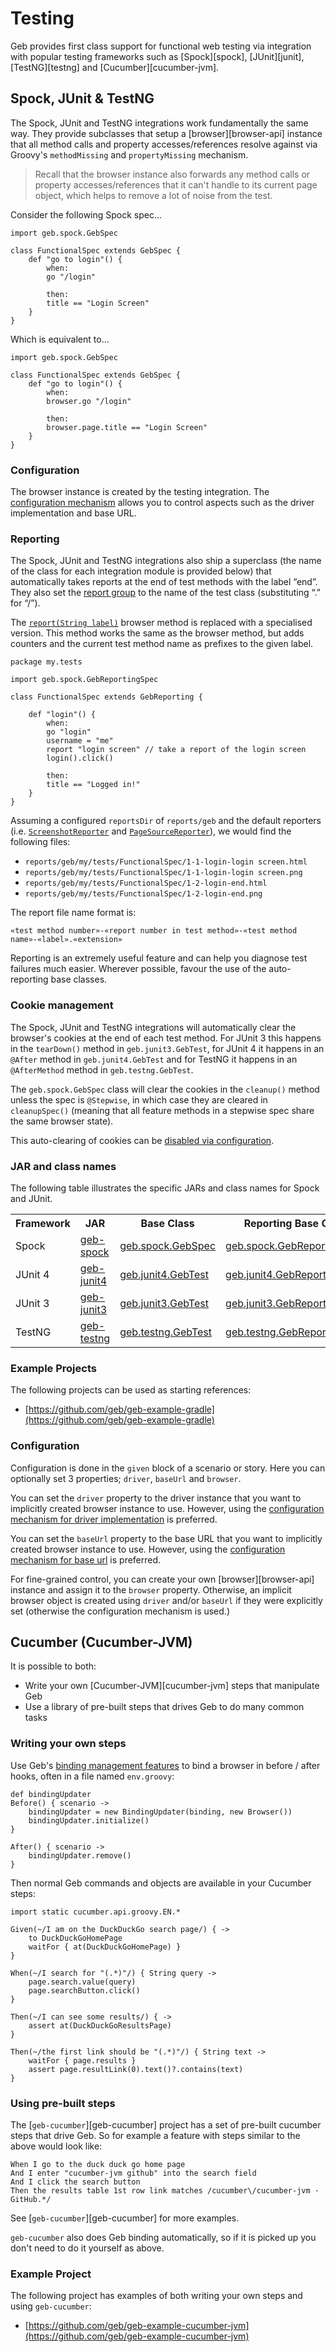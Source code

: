 # Testing

Geb provides first class support for functional web testing via integration with popular testing frameworks such as [Spock][spock], [JUnit][junit], [TestNG][testng] and [Cucumber][cucumber-jvm].

## Spock, JUnit & TestNG

The Spock, JUnit and TestNG integrations work fundamentally the same way. They provide subclasses that setup a [browser][browser-api] instance that all method calls and property accesses/references resolve against via Groovy's `methodMissing` and `propertyMissing` mechanism.

> Recall that the browser instance also forwards any method calls or property accesses/references that it can't handle to its current page object, which helps to remove a lot of noise from the test.

Consider the following Spock spec…

    import geb.spock.GebSpec
    
    class FunctionalSpec extends GebSpec {
        def "go to login"() {
            when:
            go "/login"
            
            then:
            title == "Login Screen"
        }
    }

Which is equivalent to…

    import geb.spock.GebSpec
    
    class FunctionalSpec extends GebSpec {
        def "go to login"() {
            when:
            browser.go "/login"
            
            then:
            browser.page.title == "Login Screen"
        }
    }

### Configuration

The browser instance is created by the testing integration. The [configuration mechanism](configuration.html) allows you to control aspects such as the driver implementation and base URL.

### Reporting

The Spock, JUnit and TestNG integrations also ship a superclass (the name of the class for each integration module is provided below) that automatically takes reports at the end of test methods with the label “end”. They also set the [report group](reporting.html#the_report_group) to the name of the test class (substituting “.” for “/”).

The [`report(String label)`](api/geb/Browser.html#report\(java.lang.String\)) browser method is replaced with a specialised version. This method works the same as the browser method, but adds counters and the current test method name as prefixes to the given label.

    package my.tests
    
    import geb.spock.GebReportingSpec
    
    class FunctionalSpec extends GebReporting {
        
        def "login"() {
            when:
            go "login"
            username = "me"
            report "login screen" // take a report of the login screen
            login().click()
            
            then:
            title == "Logged in!"
        }
    }

Assuming a configured `reportsDir` of `reports/geb` and the default reporters (i.e. [`ScreenshotReporter`](api/geb/report/ScreenshotReporter.html) and [`PageSourceReporter`](api/geb/report/PageSourceReporter.html)), we would find the following files:

* `reports/geb/my/tests/FunctionalSpec/1-1-login-login screen.html`
* `reports/geb/my/tests/FunctionalSpec/1-1-login-login screen.png`
* `reports/geb/my/tests/FunctionalSpec/1-2-login-end.html`
* `reports/geb/my/tests/FunctionalSpec/1-2-login-end.png`

The report file name format is:

    «test method number»-«report number in test method»-«test method name»-«label».«extension»

Reporting is an extremely useful feature and can help you diagnose test failures much easier. Wherever possible, favour the use of the auto-reporting base classes.

### Cookie management

The Spock, JUnit and TestNG integrations will automatically clear the browser's cookies at the end of each test method. For JUnit 3 this happens in the `tearDown()` method in `geb.junit3.GebTest`, for JUnit 4 it happens in an `@After` method in `geb.junit4.GebTest` and for TestNG it happens in an `@AfterMethod` method in `geb.testng.GebTest`.

The `geb.spock.GebSpec` class will clear the cookies in the `cleanup()` method unless the spec is `@Stepwise`, in which case they are cleared in `cleanupSpec()` (meaning that all feature methods in a stepwise spec share the same browser state).

This auto-clearing of cookies can be [disabled via configuration](configuration.html#auto_clearing_cookies).

### JAR and class names

The following table illustrates the specific JARs and class names for Spock and JUnit.

<table class="graybox" border="0" cellspacing="0" cellpadding="5">
    <tr>
        <th>Framework</th>
        <th>JAR</th>
        <th>Base Class</th>
        <th>Reporting Base Class</th>
    </tr>
    <tr>
        <td>Spock</td>
        <td><a href="http://mvnrepository.com/artifact/@geb-group@/geb-spock">geb-spock</a></td>
        <td><a href="api/geb/spock/GebSpec.html">geb.spock.GebSpec</a></td>
        <td><a href="api/geb/spock/GebReportingSpec.html">geb.spock.GebReportingSpec</a></td>
    </tr>
    <tr>
        <td>JUnit 4</td>
        <td><a href="http://mvnrepository.com/artifact/@geb-group@/geb-junit4">geb-junit4</a></td>
        <td><a href="api/geb/junit4/GebTest.html">geb.junit4.GebTest</a></td>
        <td><a href="api/geb/junit4/GebReportingTest.html">geb.junit4.GebReportingTest</a></td>
    </tr>
    <tr>
        <td>JUnit 3</td>
        <td><a href="http://mvnrepository.com/artifact/@geb-group@/geb-junit3">geb-junit3</a></td>
        <td><a href="api/geb/junit3/GebTest.html">geb.junit3.GebTest</a></td>
        <td><a href="api/geb/junit3/GebReportingTest.html">geb.junit3.GebReportingTest</a></td>
    </tr>
    <tr>
        <td>TestNG</td>
        <td><a href="http://mvnrepository.com/artifact/@geb-group@/geb-testng">geb-testng</a></td>
        <td><a href="api/geb/testng/GebTest.html">geb.testng.GebTest</a></td>
        <td><a href="api/geb/testng/GebReportingTest.html">geb.testng.GebReportingTest</a></td>
    </tr>
</table>

### Example Projects

The following projects can be used as starting references:

* [https://github.com/geb/geb-example-gradle](https://github.com/geb/geb-example-gradle)

### Configuration

Configuration is done in the `given` block of a scenario or story. Here you can optionally set 3 properties; `driver`, `baseUrl` and `browser`.

You can set the `driver` property to the driver instance that you want to implicitly created browser instance to use. However, using the [configuration mechanism for driver implementation](configuration.html#driver_implementation) is preferred.

You can set the `baseUrl` property to the base URL that you want to implicitly created browser instance to use. However, using the [configuration mechanism for base url](configuration.html#base_url) is preferred.

For fine-grained control, you can create your own [browser][browser-api] instance and assign it to the `browser` property. Otherwise, an implicit browser object is created using `driver` and/or `baseUrl` if they were explicitly set (otherwise the configuration mechanism is used.)

## Cucumber (Cucumber-JVM)

It is possible to both:
 
 - Write your own [Cucumber-JVM][cucumber-jvm] steps that manipulate Geb
 - Use a library of pre-built steps that drives Geb to do many common tasks

### Writing your own steps

Use Geb's [binding management features](binding.html) to bind a browser in before / after hooks, often in a file named `env.groovy`:

	def bindingUpdater
	Before() { scenario ->
		bindingUpdater = new BindingUpdater(binding, new Browser())
		bindingUpdater.initialize()
	}
	
	After() { scenario ->
		bindingUpdater.remove()
	}

Then normal Geb commands and objects are available in your Cucumber steps:

	import static cucumber.api.groovy.EN.*
	
	Given(~/I am on the DuckDuckGo search page/) { ->
		to DuckDuckGoHomePage
		waitFor { at(DuckDuckGoHomePage) }
	}
	
	When(~/I search for "(.*)"/) { String query ->
		page.search.value(query)
		page.searchButton.click()
	}
	
	Then(~/I can see some results/) { ->
		assert at(DuckDuckGoResultsPage)
	}
	
	Then(~/the first link should be "(.*)"/) { String text ->
		waitFor { page.results }
		assert page.resultLink(0).text()?.contains(text)
	}
    
### Using pre-built steps

The [`geb-cucumber`][geb-cucumber] project has a set of pre-built cucumber steps that drive Geb. So for example a feature with steps similar to the above would look like:

    When I go to the duck duck go home page
    And I enter "cucumber-jvm github" into the search field
    And I click the search button
    Then the results table 1st row link matches /cucumber\/cucumber-jvm · GitHub.*/

See [`geb-cucumber`][geb-cucumber] for more examples. 

`geb-cucumber` also does Geb binding automatically, so if it is picked up you don't need to do it yourself as above.

### Example Project

The following project has examples of both writing your own steps and using `geb-cucumber`:

* [https://github.com/geb/geb-example-cucumber-jvm](https://github.com/geb/geb-example-cucumber-jvm)
